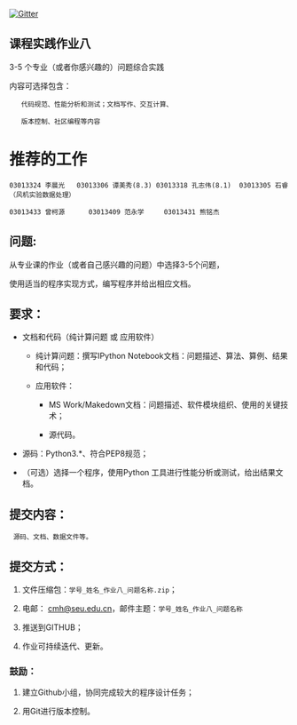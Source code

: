 
[![Gitter](https://badges.gitter.im/Py03013052/Students2016.svg)](https://gitter.im/Py03013052/Students2016?utm_source=badge&utm_medium=badge&utm_campaign=pr-badge)

## 课程实践作业八

3-5 个专业（或者你感兴趣的）问题综合实践

内容可选择包含：
    
       代码规范、性能分析和测试；文档写作、交互计算、
   
       版本控制、社区编程等内容

# 推荐的工作

    03013324 李晨光   03013306 谭美秀(8.3) 03013318 孔志伟(8.1)  03013305 石睿（风机实验数据处理）
    
    03013433 曾柯源 	  03013409 范永学     03013431 熊铭杰

##  问题: 

从专业课的作业（或者自己感兴趣的问题）中选择3-5个问题，

使用适当的程序实现方式，编写程序并给出相应文档。

## 要求：

*  文档和代码（纯计算问题 或 应用软件）

   * 纯计算问题：撰写IPython Notebook文档：问题描述、算法、算例、结果和代码；
    
   * 应用软件：
        
        *  MS Work/Makedown文档：问题描述、软件模块组织、使用的关键技术；
        
        * 源代码。

* 源码：Python3.*、符合PEP8规范；

* （可选）选择一个程序，使用Python 工具进行性能分析或测试，给出结果文档。

## 提交内容：
     
     源码、文档、数据文件等。

## 提交方式：

1.	文件压缩包：`学号_姓名_作业八_问题名称.zip`；

2.	电邮： cmh@seu.edu.cn，邮件主题：`学号_姓名_作业八_问题名称`

3.	推送到GITHUB；

4.	作业可持续迭代、更新。

### 鼓励：

1.	建立Github小组，协同完成较大的程序设计任务；

2.	用Git进行版本控制。


